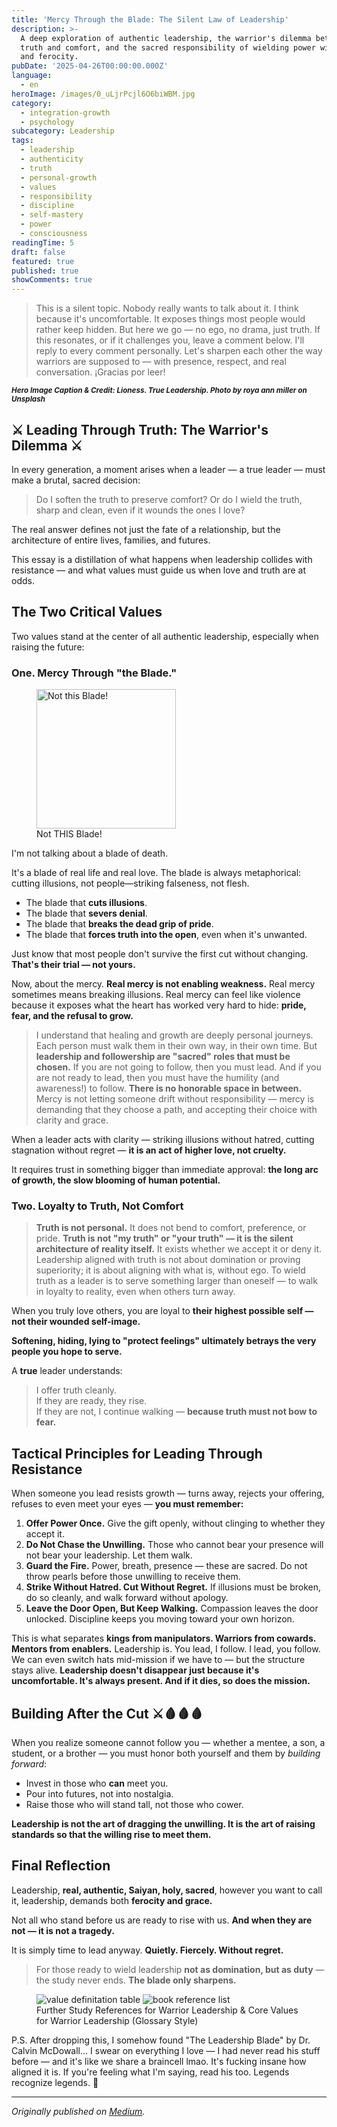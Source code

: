```yaml
---
title: 'Mercy Through the Blade: The Silent Law of Leadership'
description: >-
  A deep exploration of authentic leadership, the warrior's dilemma between
  truth and comfort, and the sacred responsibility of wielding power with grace
  and ferocity.
pubDate: '2025-04-26T00:00:00.000Z'
language:
  - en
heroImage: /images/0_uLjrPcjl6O6biWBM.jpg
category:
  - integration-growth
  - psychology
subcategory: Leadership
tags:
  - leadership
  - authenticity
  - truth
  - personal-growth
  - values
  - responsibility
  - discipline
  - self-mastery
  - power
  - consciousness
readingTime: 5
draft: false
featured: true
published: true
showComments: true
---
```


> This is a silent topic. Nobody really wants to talk about it. I think because it's uncomfortable. It exposes things most people would rather keep hidden. But here we go — no ego, no drama, just truth. If this resonates, or if it challenges you, leave a comment below. I'll reply to every comment personally. Let's sharpen each other the way warriors are supposed to — with presence, respect, and real conversation. ¡Gracias por leer!

<small>**_Hero Image Caption & Credit: Lioness. True Leadership. Photo by roya ann miller on Unsplash_**</small>

## ⚔ Leading Through Truth: The Warrior's Dilemma ⚔

In every generation, a moment arises when a leader — a true leader — must make a brutal, sacred decision:

> Do I soften the truth to preserve comfort? Or do I wield the truth, sharp and clean, even if it wounds the ones I love?

The real answer defines not just the fate of a relationship, but the architecture of entire lives, families, and futures.

This essay is a distillation of what happens when leadership collides with resistance — and what values must guide us when love and truth are at odds.

## The Two Critical Values

Two values stand at the center of all authentic leadership, especially when raising the future:

### One. Mercy Through "the Blade."

<figure>
  <img src="/images/0_IX7q73frWncrfQkv.png" alt="Not this Blade!" width="223">
  <figcaption>Not THIS Blade!</figcaption>
</figure>

I'm not talking about a blade of death.

It's a blade of real life and real love. The blade is always metaphorical: cutting illusions, not people—striking falseness, not flesh.

- The blade that **cuts illusions**.
- The blade that **severs denial**.
- The blade that **breaks the dead grip of pride**.
- The blade that **forces truth into the open**, even when it's unwanted.

Just know that most people don't survive the first cut without changing. **That's their trial — not yours.**

Now, about the mercy. **Real mercy is not enabling weakness.** Real mercy sometimes means breaking illusions. Real mercy can feel like violence because it exposes what the heart has worked very hard to hide: **pride, fear, and the refusal to grow.**

> I understand that healing and growth are deeply personal journeys. Each person must walk them in their own way, in their own time. But **leadership and followership are "sacred" roles that must be chosen.** If you are not going to follow, then you must lead. And if you are not ready to lead, then you must have the humility (and awareness!) to follow. **There is no honorable space in between.** Mercy is not letting someone drift without responsibility — mercy is demanding that they choose a path, and accepting their choice with clarity and grace.

When a leader acts with clarity — striking illusions without hatred, cutting stagnation without regret — **it is an act of higher love, not cruelty.**

It requires trust in something bigger than immediate approval: **the long arc of growth, the slow blooming of human potential.**

### Two. Loyalty to Truth, Not Comfort

> **Truth is not personal.** It does not bend to comfort, preference, or pride. **Truth is not "my truth" or "your truth" — it is the silent architecture of reality itself.** It exists whether we accept it or deny it. Leadership aligned with truth is not about domination or proving superiority; it is about aligning with what is, without ego. To wield truth as a leader is to serve something larger than oneself — to walk in loyalty to reality, even when others turn away.

When you truly love others, you are loyal to **their highest possible self — not their wounded self-image.**

**Softening, hiding, lying to "protect feelings" ultimately betrays the very people you hope to serve.**

A **true** leader understands:

> I offer truth cleanly.<br />If they are ready, they rise.<br />If they are not, I continue walking — **because truth must not bow to fear.**

## Tactical Principles for Leading Through Resistance

When someone you lead resists growth — turns away, rejects your offering, refuses to even meet your eyes — **you must remember:**

1. **Offer Power Once.** Give the gift openly, without clinging to whether they accept it.
2. **Do Not Chase the Unwilling.** Those who cannot bear your presence will not bear your leadership. Let them walk.
3. **Guard the Fire.** Power, breath, presence — these are sacred. Do not throw pearls before those unwilling to receive them.
4. **Strike Without Hatred. Cut Without Regret.** If illusions must be broken, do so cleanly, and walk forward without apology.
5. **Leave the Door Open, But Keep Walking.** Compassion leaves the door unlocked. Discipline keeps you moving toward your own horizon.

This is what separates **kings from manipulators. Warriors from cowards. Mentors from enablers.** Leadership is. You lead, I follow. I lead, you follow. We can even switch hats mid-mission if we have to — but the structure stays alive. **Leadership doesn't disappear just because it's uncomfortable. It's always present. And if it dies, so does the mission.**

## Building After the Cut ⚔️🩸🩸🩸

When you realize someone cannot follow you — whether a mentee, a son, a student, or a brother — you must honor both yourself and them by _building forward_:

- Invest in those who **can** meet you.
- Pour into futures, not into nostalgia.
- Raise those who will stand tall, not those who cower.

**Leadership is not the art of dragging the unwilling. It is the art of raising standards so that the willing rise to meet them.**

## Final Reflection

Leadership, **real, authentic, Saiyan, holy, sacred**, however you want to call it, leadership, demands both **ferocity and grace.**

Not all who stand before us are ready to rise with us. **And when they are not — it is not a tragedy.**

It is simply time to lead anyway. **Quietly. Fiercely. Without regret.**

> For those ready to wield leadership **not as domination, but as duty** — the study never ends. **The blade only sharpens.**

<figure>
<img src="/images/1_1Nk2dG65FwJScF7h1KG9Dw.png" alt="value definitation table" />
<img src="/images/1_RduPSOmxiTdu3dKj-8lIUQ.png" alt="book reference list" />
<figcaption>Further Study References for Warrior Leadership & Core Values for Warrior Leadership (Glossary Style)</figcaption>
</figure>

P.S. After dropping this, I somehow found "The Leadership Blade" by Dr. Calvin McDowall… I swear on everything I love — I had never read his stuff before — and it's like we share a braincell lmao. It's fucking insane how aligned it is. If you're feeling what I'm saying, read his too. Legends recognize legends. 🐺

---

_Originally published on [Medium](https://medium.com/@wizards777/mercy-through-the-blade-the-silent-law-of-leadership-24cef2df828a)._
